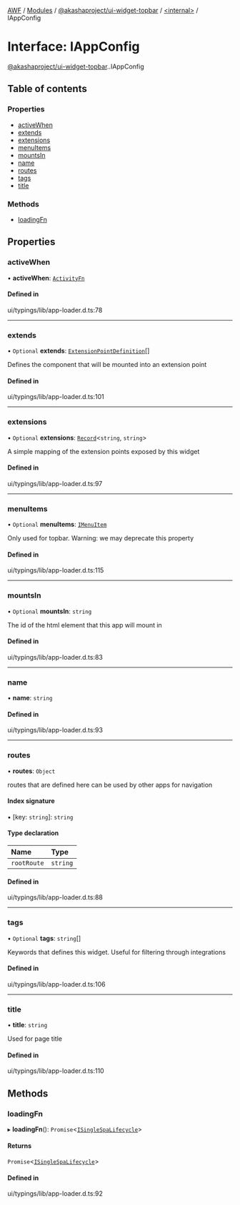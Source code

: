[AWF](../README.md) / [Modules](../modules.md) / [@akashaproject/ui-widget-topbar](../modules/akashaproject_ui_widget_topbar.md) / [<internal\>](../modules/akashaproject_ui_widget_topbar._internal_.md) / IAppConfig

# Interface: IAppConfig

[@akashaproject/ui-widget-topbar](../modules/akashaproject_ui_widget_topbar.md).[<internal>](../modules/akashaproject_ui_widget_topbar._internal_.md).IAppConfig

## Table of contents

### Properties

- [activeWhen](akashaproject_ui_widget_topbar._internal_.IAppConfig.md#activewhen)
- [extends](akashaproject_ui_widget_topbar._internal_.IAppConfig.md#extends)
- [extensions](akashaproject_ui_widget_topbar._internal_.IAppConfig.md#extensions)
- [menuItems](akashaproject_ui_widget_topbar._internal_.IAppConfig.md#menuitems)
- [mountsIn](akashaproject_ui_widget_topbar._internal_.IAppConfig.md#mountsin)
- [name](akashaproject_ui_widget_topbar._internal_.IAppConfig.md#name)
- [routes](akashaproject_ui_widget_topbar._internal_.IAppConfig.md#routes)
- [tags](akashaproject_ui_widget_topbar._internal_.IAppConfig.md#tags)
- [title](akashaproject_ui_widget_topbar._internal_.IAppConfig.md#title)

### Methods

- [loadingFn](akashaproject_ui_widget_topbar._internal_.IAppConfig.md#loadingfn)

## Properties

### activeWhen

• **activeWhen**: [`ActivityFn`](../modules/akashaproject_ui_widget_topbar._internal_.md#activityfn)

#### Defined in

ui/typings/lib/app-loader.d.ts:78

___

### extends

• `Optional` **extends**: [`ExtensionPointDefinition`](akashaproject_ui_widget_topbar._internal_.ExtensionPointDefinition.md)[]

Defines the component that will be mounted into an extension point

#### Defined in

ui/typings/lib/app-loader.d.ts:101

___

### extensions

• `Optional` **extensions**: [`Record`](../modules/akashaproject_ui_widget_topbar._internal_.md#record)<`string`, `string`\>

A simple mapping of the extension points exposed by this widget

#### Defined in

ui/typings/lib/app-loader.d.ts:97

___

### menuItems

• `Optional` **menuItems**: [`IMenuItem`](akashaproject_ui_widget_topbar._internal_.IMenuItem.md)

Only used for topbar.
Warning: we may deprecate this property

#### Defined in

ui/typings/lib/app-loader.d.ts:115

___

### mountsIn

• `Optional` **mountsIn**: `string`

The id of the html element
that this app will mount in

#### Defined in

ui/typings/lib/app-loader.d.ts:83

___

### name

• **name**: `string`

#### Defined in

ui/typings/lib/app-loader.d.ts:93

___

### routes

• **routes**: `Object`

routes that are defined here can be used
by other apps for navigation

#### Index signature

▪ [key: `string`]: `string`

#### Type declaration

| Name | Type |
| :------ | :------ |
| `rootRoute` | `string` |

#### Defined in

ui/typings/lib/app-loader.d.ts:88

___

### tags

• `Optional` **tags**: `string`[]

Keywords that defines this widget.
Useful for filtering through integrations

#### Defined in

ui/typings/lib/app-loader.d.ts:106

___

### title

• **title**: `string`

Used for page title

#### Defined in

ui/typings/lib/app-loader.d.ts:110

## Methods

### loadingFn

▸ **loadingFn**(): `Promise`<[`ISingleSpaLifecycle`](akashaproject_ui_widget_topbar._internal_.ISingleSpaLifecycle.md)\>

#### Returns

`Promise`<[`ISingleSpaLifecycle`](akashaproject_ui_widget_topbar._internal_.ISingleSpaLifecycle.md)\>

#### Defined in

ui/typings/lib/app-loader.d.ts:92
